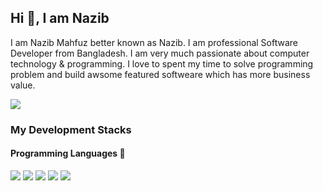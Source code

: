 ## Hi 👋, I am Nazib

I am Nazib Mahfuz better known as Nazib. I am professional Software Developer from Bangladesh. I am very much passionate about computer technology & programming. 
I love to spent my time to solve programming problem and build awsome featured softweare which has more business value.

![](https://komarev.com/ghpvc/?username=MahfuzNazib)

### My Development Stacks

#### Programming Languages :blue_book:
![](https://res.cloudinary.com/mahfuznazib/image/upload/v1638880421/github/php_vfn14t.svg)
![](https://res.cloudinary.com/mahfuznazib/image/upload/v1638880420/github/javascript_u2it2e.svg)
![](https://res.cloudinary.com/mahfuznazib/image/upload/v1638880576/github/cplusplus_zeauc3.svg)
![](https://res.cloudinary.com/mahfuznazib/image/upload/v1638880416/github/c_egy09c.svg)
![](https://res.cloudinary.com/mahfuznazib/image/upload/v1638880577/github/csharp_t25dxl.svg)
